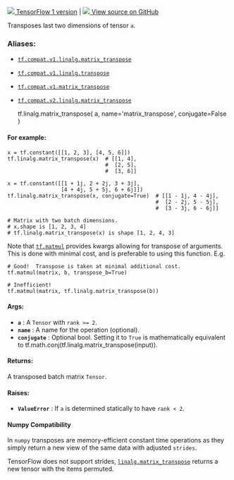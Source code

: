 [ ![](https://tensorflow.google.cn/images/tf_logo_32px.png) TensorFlow 1
version](/versions/r1.15/api_docs/python/tf/linalg/matrix_transpose) |  [
![](https://tensorflow.google.cn/images/GitHub-Mark-32px.png) View source on
GitHub
](https://github.com/tensorflow/tensorflow/blob/r2.0/tensorflow/python/ops/array_ops.py#L1875-L1952)  
  
  
Transposes last two dimensions of tensor `a`.

### Aliases:

  * [`tf.compat.v1.linalg.matrix_transpose`](/api_docs/python/tf/linalg/matrix_transpose)
  * [`tf.compat.v1.linalg.transpose`](/api_docs/python/tf/linalg/matrix_transpose)
  * [`tf.compat.v1.matrix_transpose`](/api_docs/python/tf/linalg/matrix_transpose)
  * [`tf.compat.v2.linalg.matrix_transpose`](/api_docs/python/tf/linalg/matrix_transpose)

    
    
    tf.linalg.matrix_transpose(
        a,
        name='matrix_transpose',
        conjugate=False
    )
    

#### For example:

    
    
    x = tf.constant([[1, 2, 3], [4, 5, 6]])
    tf.linalg.matrix_transpose(x)  # [[1, 4],
                                   #  [2, 5],
                                   #  [3, 6]]
    
    x = tf.constant([[1 + 1j, 2 + 2j, 3 + 3j],
                     [4 + 4j, 5 + 5j, 6 + 6j]])
    tf.linalg.matrix_transpose(x, conjugate=True)  # [[1 - 1j, 4 - 4j],
                                                   #  [2 - 2j, 5 - 5j],
                                                   #  [3 - 3j, 6 - 6j]]
    
    # Matrix with two batch dimensions.
    # x.shape is [1, 2, 3, 4]
    # tf.linalg.matrix_transpose(x) is shape [1, 2, 4, 3]
    

Note that
[`tf.matmul`](https://tensorflow.google.cn/api_docs/python/tf/linalg/matmul)
provides kwargs allowing for transpose of arguments. This is done with minimal
cost, and is preferable to using this function. E.g.

    
    
    # Good!  Transpose is taken at minimal additional cost.
    tf.matmul(matrix, b, transpose_b=True)
    
    # Inefficient!
    tf.matmul(matrix, tf.linalg.matrix_transpose(b))
    

#### Args:

  * **`a`** : A `Tensor` with `rank >= 2`.
  * **`name`** : A name for the operation (optional).
  * **`conjugate`** : Optional bool. Setting it to `True` is mathematically equivalent to tf.math.conj(tf.linalg.matrix_transpose(input)).

#### Returns:

A transposed batch matrix `Tensor`.

#### Raises:

  * **`ValueError`** : If `a` is determined statically to have `rank < 2`.

#### Numpy Compatibility

In `numpy` transposes are memory-efficient constant time operations as they
simply return a new view of the same data with adjusted `strides`.

TensorFlow does not support strides,
[`linalg.matrix_transpose`](https://tensorflow.google.cn/api_docs/python/tf/linalg/matrix_transpose)
returns a new tensor with the items permuted.

